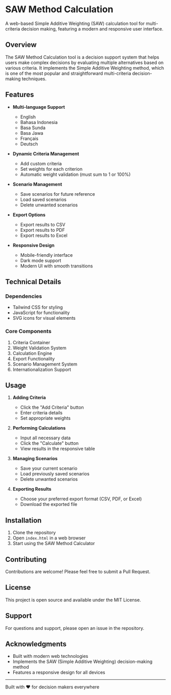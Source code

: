 # SAW Method Calculation

A web-based Simple Additive Weighting (SAW) calculation tool for multi-criteria decision making, featuring a modern and responsive user interface.

## Overview

The SAW Method Calculation tool is a decision support system that helps users make complex decisions by evaluating multiple alternatives based on various criteria. It implements the Simple Additive Weighting method, which is one of the most popular and straightforward multi-criteria decision-making techniques.

## Features

- **Multi-language Support**
  - English
  - Bahasa Indonesia
  - Basa Sunda
  - Basa Jawa
  - Français
  - Deutsch

- **Dynamic Criteria Management**
  - Add custom criteria
  - Set weights for each criterion
  - Automatic weight validation (must sum to 1 or 100%)

- **Scenario Management**
  - Save scenarios for future reference
  - Load saved scenarios
  - Delete unwanted scenarios

- **Export Options**
  - Export results to CSV
  - Export results to PDF
  - Export results to Excel

- **Responsive Design**
  - Mobile-friendly interface
  - Dark mode support
  - Modern UI with smooth transitions

## Technical Details

### Dependencies
- Tailwind CSS for styling
- JavaScript for functionality
- SVG icons for visual elements

### Core Components
1. Criteria Container
2. Weight Validation System
3. Calculation Engine
4. Export Functionality
5. Scenario Management System
6. Internationalization Support

## Usage

1. **Adding Criteria**
   - Click the "Add Criteria" button
   - Enter criteria details
   - Set appropriate weights

2. **Performing Calculations**
   - Input all necessary data
   - Click the "Calculate" button
   - View results in the responsive table

3. **Managing Scenarios**
   - Save your current scenario
   - Load previously saved scenarios
   - Delete unwanted scenarios

4. **Exporting Results**
   - Choose your preferred export format (CSV, PDF, or Excel)
   - Download the exported file

## Installation

1. Clone the repository
2. Open `index.html` in a web browser
3. Start using the SAW Method Calculator

## Contributing

Contributions are welcome! Please feel free to submit a Pull Request.

## License

This project is open source and available under the MIT License.

## Support

For questions and support, please open an issue in the repository.

## Acknowledgments

- Built with modern web technologies
- Implements the SAW (Simple Additive Weighting) decision-making method
- Features a responsive design for all devices

---

Built with ❤️ for decision makers everywhere

